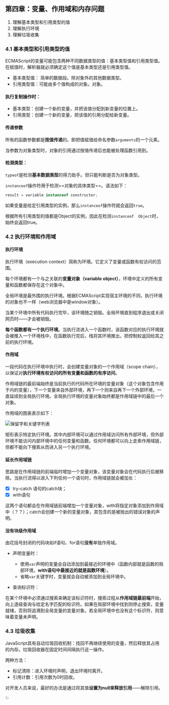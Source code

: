 ## 第四章：变量、作用域和内存问题

1. 理解基本类型和引用类型的值
2. 理解执行环境
3. 理解垃圾收集

### 4.1 基本类型和引用类型的值

ECMAScript的变量可能包含两种不同数据类型的值：基本类型值和引用类型值。在赋值时，解析器就必须确定这个值是基本类型还是引用类型值。

* 基本类型值： 简单的数据段。除对象外的其他数据类型。
* 引用类型值：可能由多个值构成的对象。对象。

#### 执行复制操作时：

* 基本类型：创建一个新的变量，并把该值分配到新变量的位置上。
* 引用类型：创建一个新的变量，把该值的引用分配给新变量。

#### 传递参数

所有的函数参数都是**按值传递**的。即把值赋值给命名参数`arguments`的一个元素。

当参数为对象类型时，对象的引用通过按值传递后也能被处理函数引用到。

#### 检测类型：

`typeof`是检测**基本数据类型**的得力助手。但只能判断是否为对象类型。

`instanceof`操作符用于检测==对象的具体类型==。语法如下：

````js
result = variable instanceof constructor;
````

如果变量是给定引用类型的实例，那么`instanceof`操作符就会返回`true`。

根据所有引用类型的值都是Object的实例，因此在检测`instanceof  Object`时，始终会返回true。

### 4.2 执行环境和作用域

#### 执行环境

执行环境（execution context）简称为环境。它定义了变量或函数有权访问的范围。

每个环境都有一个与之关联的**变量对象（variable object）**，环境中定义的所有变量和函数都保存在这个对象中。

全局环境是最外围的执行环境。根据ECMAScript实现宿主环境的不同，执行环境的对象也不一样（web浏览器中是window对象）。

当某个环境中所有代码执行完毕，该环境随之销毁。全局环境直到程序退出或关闭网页时——才会被销毁。

**每个函数都有一个执行环境**。当执行流进入一个函数时，该函数对应的执行环境就会被推入一个环境栈中，在函数执行完后，栈将其环境推出，把控制权返回给其之前的执行环境。

#### 作用域

一段代码在执行环境中执行时，会创建变量对象的一个作用域（scope chain），以保证对**执行环境有权访问的所有变量和函数的有序访问**。

作用域链的最前端始终是当前执行的代码所在环境的变量对象（这个对象包含作用于内的变量），下一个变量来自外部环境，再下一个则来自再下一个外部环境，一直延续到全局执行环境。全局执行环境的变量对象始终都是作用域链中的最后一个对象。

作用域的图表表示如下：

![保留字和关键字列表](./images/xx.jpg)


矩形表示特定执行环境。其中内部环境可以通过作用域访问所有外部环境，但外部环境不能访问内部环境中的任何变量和函数。任何环境都可以向上走索作用域链，但都不能向下搜索从而进入另一个执行环境。

#### 延长作用域链

思路是在作用域链的前端临时增加一个变量对象，该变量对象会在代码执行后被移除。当执行流得以进入下列任何一个语句时，作用域链就会被加长：

- [x] try-catch 语句的catch块；
- [x] with语句

这两个语句都会在作用域链前端增加一个变量对象，with将指定对象添加到作用域中（？？）；catch会创建一个新的变量对象，其包含的是被抛出的错误对象的声明。

#### 没有块级作用域

由花括号封闭的代码块如if语句、for语句**没有**单独作用域。

* 声明变量时：

	* 使用`var`声明的变量会自动添加到最接近的环境中（函数内部就是函数的局部环境，**with语句中最接近的就是函数环境**）。
	* 省略`var`关键字时，变量就会自动被添加到全局环境中。

* 查询标识符：

在某个环境中必须通过搜索来确定该标识符时，搜索过程从**作用域链最前端**开始，向上逐级查询与给定名字匹配的标识符。如果在局部环境中找到则停止搜索，变量就绪，否则将追溯到全局变量的变量对象。若全局环境中也没有这个标识符，则意味着变量未声明。

### 4.3 垃圾收集

JavaScript具有自动垃圾回收机制：找回不再继续使用的变量，然后释放其占用的内存。垃圾回收器在固定时间间隔执行这一操作。

两种方法：

* 标记清除：进入环境时声明，退出环境时离开。
* 引用计数：引用次数为0时回收。

对开发人员来说，最好的办法是通过将其值**设置为null来释放引用**——解除引用。

:sparkles:

